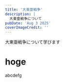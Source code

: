 ```yaml
---
title: '大東亜戦争'
description: |
  大東亜戦争について
pubDate: 'Aug 3 2025'
coverImageCredit: ''
---
```


大東亜戦争について学びます

# hoge

abcdefg
